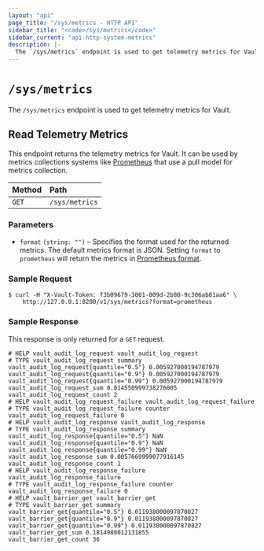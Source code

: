 ```yaml
---
layout: "api"
page_title: "/sys/metrics - HTTP API"
sidebar_title: "<code>/sys/metrics</code>"
sidebar_current: "api-http-system-metrics"
description: |-
  The `/sys/metrics` endpoint is used to get telemetry metrics for Vault.
---
```


# `/sys/metrics`

The `/sys/metrics` endpoint is used to get telemetry metrics for Vault.

## Read Telemetry Metrics

This endpoint returns the telemetry metrics for Vault. It can be used by metrics
collections systems like [Prometheus](https://prometheus.io) that use a pull
model for metrics collection.

| Method   | Path             |
| :------- | :--------------- |
| `GET`    | `/sys/metrics`   |

### Parameters

- `format` `(string: "")` – Specifies the format used for the returned metrics. The
  default metrics format is JSON. Setting `format` to `prometheus` will return the
  metrics in [Prometheus format](https://prometheus.io/docs/instrumenting/exposition_formats/#text-based-format).
  
### Sample Request

```
$ curl -H "X-Vault-Token: f3b09679-3001-009d-2b80-9c306ab81aa6" \
    http://127.0.0.1:8200/v1/sys/metrics?format=prometheus
```

### Sample Response

This response is only returned for a `GET` request.

```
# HELP vault_audit_log_request vault_audit_log_request
# TYPE vault_audit_log_request summary
vault_audit_log_request{quantile="0.5"} 0.005927000194787979
vault_audit_log_request{quantile="0.9"} 0.005927000194787979
vault_audit_log_request{quantile="0.99"} 0.005927000194787979
vault_audit_log_request_sum 0.014550999738276005
vault_audit_log_request_count 2
# HELP vault_audit_log_request_failure vault_audit_log_request_failure
# TYPE vault_audit_log_request_failure counter
vault_audit_log_request_failure 0
# HELP vault_audit_log_response vault_audit_log_response
# TYPE vault_audit_log_response summary
vault_audit_log_response{quantile="0.5"} NaN
vault_audit_log_response{quantile="0.9"} NaN
vault_audit_log_response{quantile="0.99"} NaN
vault_audit_log_response_sum 0.0057669999077916145
vault_audit_log_response_count 1
# HELP vault_audit_log_response_failure vault_audit_log_response_failure
# TYPE vault_audit_log_response_failure counter
vault_audit_log_response_failure 0
# HELP vault_barrier_get vault_barrier_get
# TYPE vault_barrier_get summary
vault_barrier_get{quantile="0.5"} 0.011938000097870827
vault_barrier_get{quantile="0.9"} 0.011938000097870827
vault_barrier_get{quantile="0.99"} 0.011938000097870827
vault_barrier_get_sum 0.1814980012131855
vault_barrier_get_count 36
```
